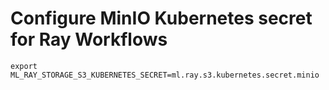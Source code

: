 # Configure MinIO Kubernetes secret for Ray Workflows

```shell
export ML_RAY_STORAGE_S3_KUBERNETES_SECRET=ml.ray.s3.kubernetes.secret.minio
```

